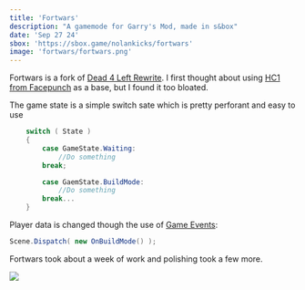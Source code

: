```yaml
---
title: 'Fortwars'
description: "A gamemode for Garry's Mod, made in s&box"
date: 'Sep 27 24'
sbox: 'https://sbox.game/nolankicks/fortwars'
image: 'fortwars/fortwars.png'
---
```


Fortwars is a fork of [Dead 4 Left Rewrite](deadleft). I first thought about using [HC1 from Facepunch](https://sbox.game/facepunch/hc1) as a base, but I found it too bloated.

The game state is a simple switch sate which is pretty perforant and easy to use

```cs
    switch ( State )
    {
        case GameState.Waiting:
            //Do something
        break;

        case GaemState.BuildMode:
            //Do something
        break...
    }
```

Player data is changed though the use of [Game Events](https://sbox.game/facepunch/hc1):
```cs
Scene.Dispatch( new OnBuildMode() );
```

Fortwars took about a week of work and polishing took a few more.

<Img src="../fortwars/fortwarsimg.png" />